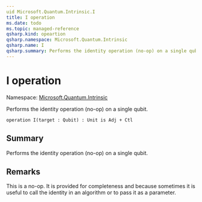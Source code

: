 ```yaml
---
uid Microsoft.Quantum.Intrinsic.I
title: I operation
ms.date: todo
ms.topic: managed-reference
qsharp.kind: opeartion
qsharp.namespace: Microsoft.Quantum.Intrinsic
qsharp.name: I
qsharp.summary: Performs the identity operation (no-op) on a single qubit.
---
```


# I operation

Namespace: [Microsoft.Quantum.Intrinsic](xref:Microsoft.Quantum.Intrinsic)

Performs the identity operation (no-op) on a single qubit.
```qsharp
operation I(target : Qubit) : Unit is Adj + Ctl
```

## Summary
Performs the identity operation (no-op) on a single qubit.

## Remarks
This is a no-op. It is provided for completeness and because
sometimes it is useful to call the identity in an algorithm or to pass it as a parameter.
